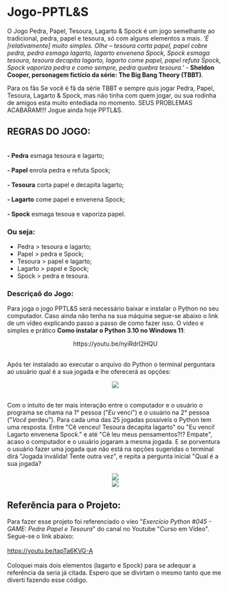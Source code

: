 # Jogo-PPTL&amp;S
O Jogo Pedra, Papel, Tesoura, Lagarto &amp; Spock é um jogo semelhante ao tradicional, pedra, papel e tesoura, só com alguns elementos a mais.
*'É [relativamente] muito simples. Olhe – tesoura corta papel, papel cobre pedra, pedra esmaga lagarto, lagarto envenena Spock, 
Spock esmaga tesoura, tesoura decapita lagarto, lagarto come papel, papel refuta Spock, Spock vaporiza pedra e como sempre, 
pedra quebra tesoura.'* - **Sheldon Cooper, personagem fictício da série: The Big Bang Theory (TBBT)**.

Para os fãs
Se você é fã da série TBBT e sempre quis jogar Pedra, Papel, Tesoura, Lagarto &amp; Spock, mas não tinha com quem jogar, ou sua rodinha de
amigos esta muito entediada no momento. SEUS PROBLEMAS ACABARAM!!! Jogue ainda hoje PPTL&amp;S.

## REGRAS DO JOGO:

<br> **- Pedra** esmaga tesoura e lagarto; </br>
<br> **- Papel** enrola pedra e refuta Spock; </br>
<br> **- Tesoura** corta papel e decapita lagarto; </br>
<br> **- Lagarto** come papel e envenena Spock; </br>
<br> **- Spock** esmaga tesoua e vaporiza papel. </br>

### Ou seja:
* Pedra > tesoura e lagarto;
* Papel > pedra e Spock;
* Tesoura > papel e lagarto;
* Lagarto > papel e Spock;
* Spock > pedra e tesoura.

### Descriçaõ do Jogo:
Para joga o jogo PPTL&amp;S será necessário baixar e instalar o Python no seu computador. Caso ainda não tenha na sua máquina segue-se abaixo o link de um vídeo explicando passo a passo de como fazer isso. O vídeo e simples e prático **Como instalar o Python 3.10 no Windows 11**:

<div align="center">
  https://youtu.be/nyiRdrI2HQU
</div>

<br>Após ter instalado ao executar o arquivo do Python o terminal perguntara ao usuário qual é a sua jogada e lhe oferecerá as opções: </br>

<div align="center">
<img src="https://user-images.githubusercontent.com/126103951/226940838-4093f697-3789-4069-bc33-c03e2929d458.png"/>
</div>

<br> Com o intuito de ter mais interação entre o computador e o usuário o programa se chama na 1° pessoa ("*Eu* venci") e o usuário na 2° pessoa ("*Você* perdeu"). Para cada uma das 25 jogadas possíveis o Python tem uma resposta. Entre "Cê venceu! Tesoura decapita lagarto" ou "Eu venci! Lagarto envenena Spock." e até "Cê leu meus pensamentos?!? Empate", acaso o computador e o usuário jogaram a mesma jogada. E se porventura o usuário fazer uma jogada que não está na opções sugeridas o terminal dirá "Jogada inválida! Tente outra vez", e repita a pergunta inicial "Qual é a sua jogada?</br>

<div align="center">
<img src="https://user-images.githubusercontent.com/126103951/227278988-335c034e-bbb8-4196-9332-6be4a6620b31.png"/>
</div>

<div align="center">
<img src="https://user-images.githubusercontent.com/126103951/227272719-9d09cc6e-5c94-40db-ad8f-9c80501f69c1.png"/>
</div>

## Referência para o Projeto:
Para fazer esse projeto foi referenciado o víeo "*Exercício Python #045 - GAME: Pedra Papel e Tesoura*" do canal no Youtube "Curso em Vídeo". 
<br> Segue-se o link abaixo:</br>
<br> https://youtu.be/tapTa6KVG-A </br>
<br> Coloquei mais dois elementos (lagarto e Spock) para se adequar a referência da seria já citada. Espero que se divirtam o mesmo tanto que me diverti fazendo esse código. </br>
